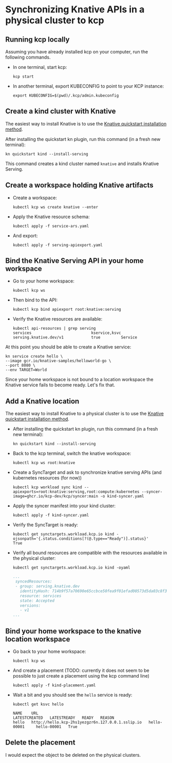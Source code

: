 # Synchronizing Knative APIs in a physical cluster to kcp

## Running kcp locally

Assuming you have already installed kcp on your computer, run
the following commands.

- In one terminal, start kcp:

  ```shell
  kcp start
  ```

- In another terminal, export KUBECONFIG to point to your KCP instance:

   ```shell
   export KUBECONFIG=$(pwd)/.kcp/admin.kubeconfig
   ```

## Create a kind cluster with Knative

The easiest way to install Knative is to use the [Knative quickstart installation method](https://knative.dev/docs/install/quickstart-install/).

After installing the quickstart kn plugin, run this command (in a fresh new terminal):

```shell
kn quickstart kind --install-serving
```

This command creates a kind cluster named `knative` and installs Knative Serving.

## Create a workspace holding Knative artifacts

- Create a workspace:

  ```shell
  kubectl kcp ws create knative --enter
  ```

- Apply the Knative resource schema:

  ```shell
  kubectl apply -f service-ars.yaml
  ```

- And export:

  ```shell
  kubectl apply -f serving-apiexport.yaml
  ```

## Bind the Knative Serving API in your home workspace

- Go to your home workspace:

  ```shell
  kubectl kcp ws
  ```

- Then bind to the API:

  ```shell
  kubectl kcp bind apiexport root:knative:serving
  ```

- Verify the Knative resources are available:

  ```shell
  kubectl api-resources | grep serving
  services                          kservice,ksvc   serving.knative.dev/v1            true         Service
  ````

At this point you should be able to create a Knative service:

```shell
kn service create hello \
--image gcr.io/knative-samples/helloworld-go \
--port 8080 \
--env TARGET=World
```

Since your home workspace is not bound to a location workspace the Knative service fails to become ready. Let's fix that.

## Add a Knative location

The easiest way to install Knative to a physical cluster is to use the [Knative quickstart installation method](https://knative.dev/docs/install/quickstart-install/).

- After installing the quickstart kn plugin, run this command (in a fresh new terminal):

  ```shell
  kn quickstart kind --install-serving
  ```

- Back to the kcp terminal, switch the knative workspace:

  ```shell
  kubectl kcp ws root:knative
  ```

- Create a SyncTarget and ask to synchronize knative serving APIs (and kubernetes resources (for now))

  ```shell
  kubectl kcp workload sync kind --apiexports=root:knative:serving,root:compute:kubernetes --syncer-image=ghcr.io/kcp-dev/kcp/syncer:main -o kind-syncer.yaml
  ```

- Apply the syncer manifest into your kind cluster:

  ```shell
  kubectl apply -f kind-syncer.yaml
  ```

- Verify the SyncTarget is ready:

  ```shell
  kubectl get synctargets.workload.kcp.io kind -ojsonpath='{.status.conditions[?(@.type=="Ready")].status}'
  True
  ```

- Verify all bound resources are compatible with the resources available in the physical cluster:

  ```shell
  kubectl get synctargets.workload.kcp.io kind -oyaml
  ```

  ```yaml
  ...
   syncedResources:
   - group: serving.knative.dev
     identityHash: 714b9f57a70690e65ccbce50fea9f01efad00573d5da03c8f3a9feb3ff5d9ca6
     resource: services
     state: Accepted
     versions:
     - v1
  ...
  ```

## Bind your home workspace to the knative location workspace

- Go back to your home workspace:

  ```shell
  kubectl kcp ws
  ```

- And create a placement (TODO: currently it does not seem to be possible to just create a placement using the kcp command line)

  ```shell
  kubectl apply -f kind-placement.yaml
  ```

- Wait a bit and you should see the `hello` service is ready:

  ```shell
  kubectl get ksvc hello
  ```

  ```shell
  NAME    URL                                                LATESTCREATED   LATESTREADY   READY   REASON
  hello   http://hello.kcp-2hs1yezgzr6n.127.0.0.1.sslip.io   hello-00001     hello-00001   True
  ```

## Delete the placement

I would expect the object to be deleted on the physical clusters.

